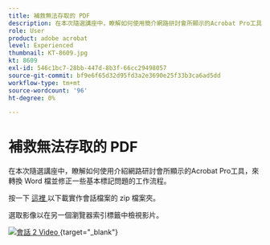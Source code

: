 ```yaml
---
title: 補救無法存取的 PDF
description: 在本次隨選講座中，瞭解如何使用簡介網路研討會所顯示的Acrobat Pro工具來轉換 Word 檔並修正一些基本標記問題
role: User
product: adobe acrobat
level: Experienced
thumbnail: KT-8609.jpg
kt: 8609
exl-id: 546c1bc7-28bb-447d-8b3f-66cc29498057
source-git-commit: bf9e6f65d32d95fd3a2e3690e25f33b3ca6ad5dd
workflow-type: tm+mt
source-wordcount: '96'
ht-degree: 0%

---
```


# 補救無法存取的 PDF

在本次隨選講座中，瞭解如何使用介紹網路研討會所顯示的Acrobat Pro工具，來轉換 Word 檔並修正一些基本標記問題的工作流程。

按一下 [ 這裡 ](../assets/accessibilitysession2.zip) 以下載實作會話檔案的 zip 檔案夾。

選取影像以在另一個瀏覽器索引標籤中檢視影片。

[![會話 2 Video ](../assets/Accessibilitysession2_YT.png) ](https://youtu.be/eT2IFNszNuk) {target=&quot;_blank&quot;}
